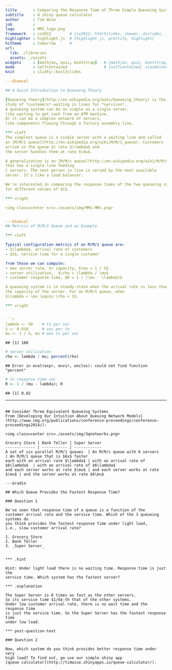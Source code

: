```yaml
---
title       : Comparing the Response Time of Three Simple Queueing Systems
subtitle    : A shiny queue calculator
author      : Tim Wise
job         : 
logo        : MM1_logo.png
framework   : io2012        # {io2012, html5slides, shower, dzslides, ...}
highlighter : highlight.js  # {highlight.js, prettify, highlight}
hitheme     : tomorrow      # 
url:
  lib: ./libraries
  assets: ./assets
widgets     : [mathjax, quiz, bootstrap]   # {mathjax, quiz, bootstrap}
mode        : selfcontained                # {selfcontained, standalone, draft}
knit        : slidfy::knit2slides        

---&twocol

## A Quick Introduction to Queueing Theory

[Queueing theory](http://en.wikipedia.org/wiki/Queueing_theory) is the mathematical 
study of *customers* waiting in lines for *services*. 
A queueing system can be as simple as a single server,
like waiting to get cash from an ATM machine.
Or it can be a complex network of servers, 
like components flowing through a factory assembly line.

*** =left
The simplest queue is a single server with a waiting line and called
an [M/M/1 queue](http://en.wikipedia.org/wiki/M/M/1_queue). Customers
arrive in the queue at rate $\lambda$ and
the server handles them at rate $\mu$.

A generalization is an [M/M/c queue](http://en.wikipedia.org/wiki/M/M/c_queue)
that has a single line feeding
C servers. The next person in line is served by the next available 
server. It's like a load balancer.

We're interested in comparing the response times of the two queueing systems
for different values of $C$.

*** =right

<img class=center src=./assets/img/MM1-MMc.png>


---&twocol
## Metrics of M/M/1 Queue and an Example

*** =left

Typical configuration metrics of an M/M/1 queue are: 
- $\lambda$, arrival rate of customers
- $S$, service time for a single customer

from those we can compute:
- max server rate, or capacity, $\mu = 1 / S$ 
- server utilization,  $\rho = \lambda / \mu$
- customer response time, $R = 1 / (\mu - \lambda)$

A queueing system is in steady-state when the arrival rate is less than
the capacity of the server. For an M/M/1 queue, when 
$\lambda < \mu \equiv \rho < 1$.

*** =right


```r
lambda <- 50    # tx per sec
S <- 0.010      # sec per tx
mu <- 1 / S; mu # max tx per sec
```

```
## [1] 100
```

```r
# server utilization 
rho <- lambda / mu; percent(rho) 
```

```
## Error in eval(expr, envir, enclos): could not find function "percent"
```

```r
# tx response time sec
R <- 1 / (mu - lambda); R        
```

```
## [1] 0.02
```

---
```

## Consider Three Equivalent Queueing Systems
From [Developing Our Intuition About Queuing Network Models](http://www.cmg.org/publications/conference-proceedings/conference-proceedings2014/):

<img class=center src=./assets/img/3qnetworks.png>

Grocery Store | Bank Teller | Super Server
------------- | ----------- | ------------
A set of six parallel M/M/1 queues  | An M/M/c queue with 6 servers       | An M/M/1 queue that is $6x$ faster
each with an arrival rate $\lambda$ | with an arrival rate of $6\lambda$  | with an arrival rate of $6\lambda$ 
and each server works at rate $\mu$ | and each server works at rate $\mu$ | and the server works at rate $6\mu$

---&radio

## Which Queue Provides the Fastest Response Time?

### Question 1

We've seen that response time of a queue is a function of the
customer arrival rate and the service time. Which of the 3 queueing systems do 
you think provides the fastest response time under light load, 
i.e., slow customer arrival rate?

1. Grocery Store
2. Bank Teller
3. _Super Server_


*** .hint

Hint: Under light load there is no waiting time. Response time is just the
service time. Which system has the fastest server?

*** .explanation 

The Super Server is 6 times as fast as the other servers. 
So its service time $1/6$-th that of the other systems.
Under low customer arrival rate, there is no wait time and the response time
is just the service time. So the Super Server has the fastest response time
under low load.

*** post-question-text

### Question 2

Now, which system do you think provides better response time under very 
high load? To find out, go use our simple shiny app
[queue calculator](http://timwise.shinyapps.io/queue-calculator/).

